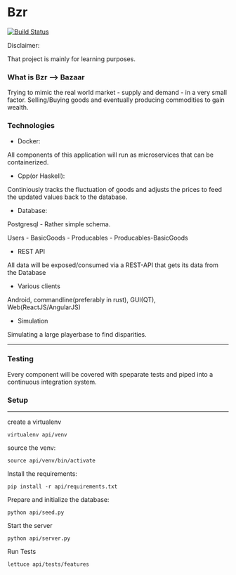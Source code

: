 # Bzr 

[![Build Status](https://travis-ci.org/jschmid1/bzr.svg?branch=master)](https://travis-ci.org/jschmid1/bzr)

Disclaimer: 

That project is mainly for learning purposes.


### What is Bzr --> Bazaar

Trying to mimic the real world market - supply and demand -  in a very small factor.
Selling/Buying goods and eventually producing commodities to gain wealth.

### Technologies

- Docker:

All components of this application will run as microservices that can be containerized.

- Cpp(or Haskell):

Continiously tracks the fluctuation of goods and adjusts the prices to feed the updated values back to the database.

- Database:

Postgresql - Rather simple schema.

Users - BasicGoods - Producables - Producables-BasicGoods

- REST API

All data will be exposed/consumed via a REST-API that gets its data from the Database

- Various clients

Android, commandline(preferably in rust), GUI(QT), Web(ReactJS/AngularJS)

- Simulation

Simulating a large playerbase to find disparities.


------------

### Testing

Every component will be covered with speparate tests and piped into a continuous integration system.



### Setup

-----------

create a virtualenv

`virtualenv api/venv`

source the venv:

`source api/venv/bin/activate`

Install the requirements:

`pip install -r api/requirements.txt`

Prepare and initialize the database:

`python api/seed.py`

Start the server

`python api/server.py`


Run Tests

`lettuce api/tests/features`

